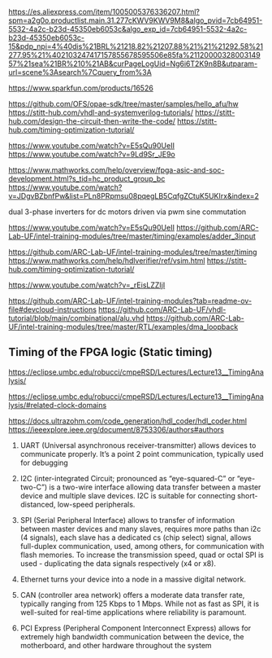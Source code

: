 https://es.aliexpress.com/item/1005005376336207.html?spm=a2g0o.productlist.main.31.277cKWV9KWV9M8&algo_pvid=7cb64951-5532-4a2c-b23d-45350eb6053c&algo_exp_id=7cb64951-5532-4a2c-b23d-45350eb6053c-15&pdp_npi=4%40dis%21BRL%21218.82%21207.88%21%21%21292.58%21277.95%21%402103247417157855678595506e85fa%2112000032800314957%21sea%21BR%210%21AB&curPageLogUid=Ng6i6T2K9n8B&utparam-url=scene%3Asearch%7Cquery_from%3A

https://www.sparkfun.com/products/16526


https://github.com/OFS/opae-sdk/tree/master/samples/hello_afu/hw
https://stitt-hub.com/vhdl-and-systemverilog-tutorials/
https://stitt-hub.com/design-the-circuit-then-write-the-code/
https://stitt-hub.com/timing-optimization-tutorial/

https://www.youtube.com/watch?v=E5sQu90UeII
https://www.youtube.com/watch?v=9Ld9Sr_JE9o

https://www.mathworks.com/help/overview/fpga-asic-and-soc-development.html?s_tid=hc_product_group_bc
https://www.youtube.com/watch?v=JDgvBZbnfPw&list=PLn8PRpmsu08pqegLB5CqfgZCtuK5UKIrx&index=2

dual 3-phase inverters for dc motors driven via pwm sine commutation

https://www.youtube.com/watch?v=E5sQu90UeII
https://github.com/ARC-Lab-UF/intel-training-modules/tree/master/timing/examples/adder_3input

https://github.com/ARC-Lab-UF/intel-training-modules/tree/master/timing
https://www.mathworks.com/help/hdlverifier/ref/vsim.html
https://stitt-hub.com/timing-optimization-tutorial/


https://www.youtube.com/watch?v=_rEisLZZIjI

https://github.com/ARC-Lab-UF/intel-training-modules?tab=readme-ov-file#devcloud-instructions
https://github.com/ARC-Lab-UF/vhdl-tutorial/blob/main/combinational/alu.vhd
https://github.com/ARC-Lab-UF/intel-training-modules/tree/master/RTL/examples/dma_loopback


## Timing of the FPGA logic (Static timing)

https://eclipse.umbc.edu/robucci/cmpeRSD/Lectures/Lecture13__TimingAnalysis/

https://eclipse.umbc.edu/robucci/cmpeRSD/Lectures/Lecture13__TimingAnalysis/#related-clock-domains

https://docs.ultrazohm.com/code_generation/hdl_coder/hdl_coder.html
https://ieeexplore.ieee.org/document/8753306/authors#authors


1. UART (Universal asynchronous receiver-transmitter) allows devices to communicate properly. It’s a point 2 point communication, typically used for debugging

2. I2C (inter-integrated Circuit; pronounced as “eye-squared-C” or “eye-two-C”) is a two-wire interface allowing data transfer between a master device and multiple slave devices. I2C is suitable for connecting short-distanced, low-speed peripherals.

3. SPI (Serial Peripheral Interface) allows to transfer of information between master devices and many slaves, requires more paths than i2c (4 signals), each slave has a dedicated cs (chip select) signal, allows full-duplex communication, used, among others, for communication with flash memories. To increase the transmission speed, quad or octal SPI is used - duplicating the data signals respectively (x4 or x8).

4. Ethernet turns your device into a node in a massive digital network.

5. CAN (controller area network) offers a moderate data transfer rate, typically ranging from 125 Kbps to 1 Mbps. While not as fast as SPI, it is well-suited for real-time applications where reliability is paramount.

6. PCI Express (Peripheral Component Interconnect Express) allows for extremely high bandwidth communication between the device, the motherboard, and other hardware throughout the system
